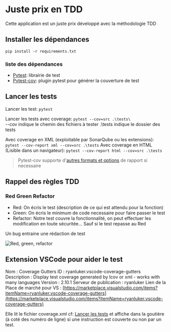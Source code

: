 # Juste prix en TDD

Cette application est un juste prix développé avec la méthodologie TDD

## Installer les dépendances

`pip install -r requirements.txt`

### liste des dépendances

- [Pytest](https://docs.pytest.org/en/7.1.x/): librairie de test
- [Pytest-cov](https://pypi.org/project/pytest-cov/): plugin pytest pour générer la couverture de test

## Lancer les tests

Lancer les test: `pytest`

Lancer les tests avec coverage: `pytest --cov=src .\tests\`  
--cov indique le chemin des fichiers à tester
.\tests indique le dossier des tests

Avec coverage en XML (exploitable par SonarQube ou les extensions): `pytest --cov-report xml --cov=src .\tests`
Avec coverage en HTML (Lisible dans un navigateur): `pytest --cov-report html --cov=src .\tests`

> Pytest-cov supporte d'[autres formats et options](https://pytest-cov.readthedocs.io/en/latest/reporting.html?highlight=report#reporting) de rapport si necessaire

## Rappel des règles TDD

### Red Green Refactor

- Red: On écris le test (description de ce qui est attendu pour la fonction)
- Green: On écris le minimum de code necessaire pour faire passer le test
- Refactor: Notre test couvre la fonctionnalité, on peut effectuer les modification en toute sécuritée... Sauf si le test repasse au Red

Un bug entraine une rédaction de test

![Red, green, refactor](https://miro.medium.com/max/1400/1*tZSwCigaTaJdovyWlp5uBQ.jpeg)

## Extension VSCode pour aider le test

Nom : Coverage Gutters
ID : ryanluker.vscode-coverage-gutters
Description : Display test coverage generated by lcov or xml - works with many languages
Version : 2.10.1
Serveur de publication : ryanluker
Lien de la Place de marché pour VS : [https://marketplace.visualstudio.com/items?itemName=ryanluker.vscode-coverage-gutters](https://marketplace.visualstudio.com/items?itemName=ryanluker.vscode-coverage-gutters)

Elle lit le fichier coverage.xml cf: [Lancer les tests](#lancer-les-tests) et affiche dans la goutière (à coté des numéro de ligne) si une instruction est couverte ou non par un test.
